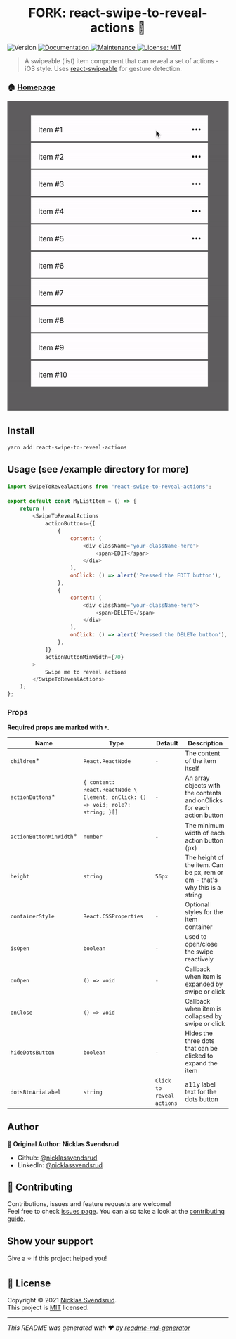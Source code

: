 <h1 align="center">FORK: react-swipe-to-reveal-actions 👋</h1>
<p>
  <img alt="Version" src="https://img.shields.io/badge/version-1.1.1-blue.svg?cacheSeconds=2592000" />
  <a href="https://github.com/nicklassvendsrud/react-swipe-to-reveal-actions#readme" target="_blank">
    <img alt="Documentation" src="https://img.shields.io/badge/documentation-yes-brightgreen.svg" />
  </a>
  <a href="https://github.com/nicklassvendsrud/react-swipe-to-reveal-actions/graphs/commit-activity" target="_blank">
    <img alt="Maintenance" src="https://img.shields.io/badge/Maintained%3F-yes-green.svg" />
  </a>
  <a href="https://github.com/nicklassvendsrud/react-swipe-to-reveal-actions/blob/main/LICENSE" target="_blank">
    <img alt="License: MIT" src="https://img.shields.io/badge/License-MIT-yellow.svg" />
  </a>
</p>

> A swipeable (list) item component that can reveal a set of actions - iOS style. Uses [react-swipeable](https://github.com/FormidableLabs/react-swipeable) for gesture detection.

### 🏠 [Homepage](https://github.com/nicklassvendsrud/react-swipe-to-reveal-actions#readme)

![Demo-gif](src/example/rstra_gif.gif)

## Install

```sh
yarn add react-swipe-to-reveal-actions
```

## Usage (see /example directory for more)

```js
import SwipeToRevealActions from "react-swipe-to-reveal-actions";

export default const MyListItem = () => {
    return (
        <SwipeToRevealActions
            actionButtons={[
                {
                    content: (
                        <div className="your-className-here">
                            <span>EDIT</span>
                        </div>
                    ),
                    onClick: () => alert('Pressed the EDIT button'),
                },
                {
                    content: (
                        <div className="your-className-here">
                            <span>DELETE</span>
                        </div>
                    ),
                    onClick: () => alert('Pressed the DELETe button'),
                },
            ]}
            actionButtonMinWidth={70}
        >
            Swipe me to reveal actions
        </SwipeToRevealActions>
    );
};
```

### Props

**Required props are marked with `*`.**

| Name                     | Type                                                                            | Default                   | Description                                                                |
| ------------------------ | ------------------------------------------------------------------------------- | ------------------------- | -------------------------------------------------------------------------- |
| `children`\*             | `React.ReactNode`                                                               | `-`                       | The content of the item itself                                             |
| `actionButtons`\*        | `{ content: React.ReactNode \ Element; onClick: () => void; role?: string; }[]` | `-`                       | An array objects with the contents and onClicks for each action button     |
| `actionButtonMinWidth`\* | `number`                                                                        | `-`                       | The minimum width of each action button (px)                               |
| `height`                 | `string`                                                                        | `56px`                    | The height of the item. Can be px, rem or em - that's why this is a string |
| `containerStyle`         | `React.CSSProperties`                                                           | `-`                       | Optional styles for the item container                                     |
| `isOpen`                 | `boolean`                                                                       | `-`                       | used to open/close the swipe reactively                                    |
| `onOpen`                 | `() => void`                                                                    | `-`                       | Callback when item is expanded by swipe or click                           |
| `onClose`                | `() => void`                                                                    | `-`                       | Callback when item is collapsed by swipe or click                          |
| `hideDotsButton`         | `boolean`                                                                       | `-`                       | Hides the three dots that can be clicked to expand the item                |
| `dotsBtnAriaLabel`       | `string`                                                                        | `Click to reveal actions` | a11y label text for the dots button                                        |

## Author

👤 **Original Author: Nicklas Svendsrud**

- Github: [@nicklassvendsrud](https://github.com/nicklassvendsrud)
- LinkedIn: [@nicklassvendsrud](https://linkedin.com/in/nicklassvendsrud)

## 🤝 Contributing

Contributions, issues and feature requests are welcome!<br />Feel free to check [issues page](https://github.com/nicklassvendsrud/react-swipe-to-reveal-actions/issues). You can also take a look at the [contributing guide](https://github.com/nicklassvendsrud/react-swipe-to-reveal-actions/blob/master/CONTRIBUTING.md).

## Show your support

Give a ⭐️ if this project helped you!

## 📝 License

Copyright © 2021 [Nicklas Svendsrud](https://github.com/nicklassvendsrud).<br />
This project is [MIT](https://github.com/nicklassvendsrud/react-swipe-to-reveal-actions/blob/master/LICENSE) licensed.

---

_This README was generated with ❤️ by [readme-md-generator](https://github.com/kefranabg/readme-md-generator)_

